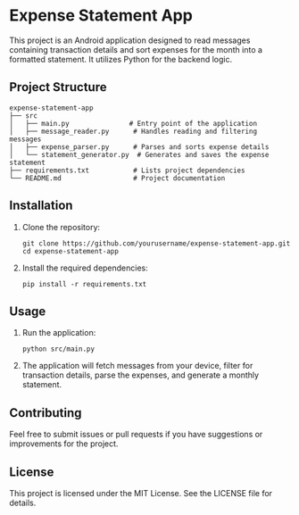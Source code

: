 # Expense Statement App

This project is an Android application designed to read messages containing transaction details and sort expenses for the month into a formatted statement. It utilizes Python for the backend logic.

## Project Structure

```
expense-statement-app
├── src
│   ├── main.py               # Entry point of the application
│   ├── message_reader.py      # Handles reading and filtering messages
│   ├── expense_parser.py      # Parses and sorts expense details
│   └── statement_generator.py  # Generates and saves the expense statement
├── requirements.txt           # Lists project dependencies
└── README.md                  # Project documentation
```

## Installation

1. Clone the repository:
   ```
   git clone https://github.com/yourusername/expense-statement-app.git
   cd expense-statement-app
   ```

2. Install the required dependencies:
   ```
   pip install -r requirements.txt
   ```

## Usage

1. Run the application:
   ```
   python src/main.py
   ```

2. The application will fetch messages from your device, filter for transaction details, parse the expenses, and generate a monthly statement.

## Contributing

Feel free to submit issues or pull requests if you have suggestions or improvements for the project.

## License

This project is licensed under the MIT License. See the LICENSE file for details.